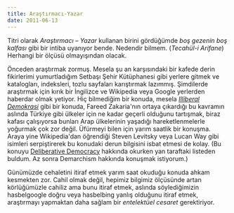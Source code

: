 ```yaml
---
title: Araştırmacı-Yazar
date: 2011-06-13
---
```


Titri olarak *Araştırmacı – Yazar* kullanan birini gördüğümde *boş
gezenin boş kalfası* gibi bir intiba uyanıyor bende. Nedendir bilmem.
(*Tecahül-i Arifane*) Herhangi bir ölçüsü olmayışından olacak.

Önceden araştırmak zormuş. Mesela şu an karşısındaki bir kafede derin
fikirlerimi yumurtladığım Setbaşı Şehir Kütüphanesi gibi yerlere gitmek
ve katalogları, indeksleri, tozlu sayfaları karıştırmak lazımmış.
Şimdilerde araştırmak için kırık bir İngilizce ve Wikipedia veya Google
yerlerden haberdar olmak yetiyor. Hiç bilmediğim bir konuda, mesela
[*Illiberal
Demokrasi*](http://en.wikipedia.org/wiki/Illiberal_democracy) gibi bir
konuda, Fareed Zakaria'nın ortaya çıkardığı bu kavramın aslında Türkiye
gibi ülkeler için ne kadar geçerli olduğunu tartışmak, biraz kafası
çalışıyorsa bunları Arap ülkelerinin yaşadığı hareketlenmelerle yoğurmak
çok zor değil. Üfürmeyi bilen için yarım saatlik bir konuşma. Araya yine
Wikipedia'dan öğrendiği Steven Levitsky veya Lucan Way gibi isimleri
serpiştirerek bu konudaki derun bilgisini isbat etmesi de kolay. (Bu
konuyu [Deliberative
Democracy](http://en.wikipedia.org/wiki/Deliberative_democracy) hakkında
okurken yan taraftaki listeden buldum. Az sonra Demarchism hakkında
konuşmak istiyorum.)

Günümüzde cehaletini itiraf etmek yarım saat okuduğu konuda ahkam
kesmekten zor. Cahil olmak değil, hepimiz bilgimiz ölçüsünde artan
körlüğümüzle cahiliz ama bunu itiraf etmek, aslında söylediğimizin
hasbelgoogle doğru veya hasbelbing yanlış olduğunu itiraf etmek,
araştırmayı yapmaktan daha sağlam bir *entelektüel cesaret*
gerektiriyor.

